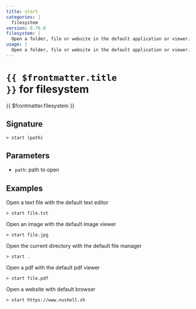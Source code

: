 ```yaml
---
title: start
categories: |
  filesystem
version: 0.76.0
filesystem: |
  Open a folder, file or website in the default application or viewer.
usage: |
  Open a folder, file or website in the default application or viewer.
---
```


# <code>{{ $frontmatter.title }}</code> for filesystem

<div class='command-title'>{{ $frontmatter.filesystem }}</div>

## Signature

```> start (path)```

## Parameters

 -  `path`: path to open

## Examples

Open a text file with the default text editor
```shell
> start file.txt
```

Open an image with the default image viewer
```shell
> start file.jpg
```

Open the current directory with the default file manager
```shell
> start .
```

Open a pdf with the default pdf viewer
```shell
> start file.pdf
```

Open a website with default browser
```shell
> start https://www.nushell.sh
```
